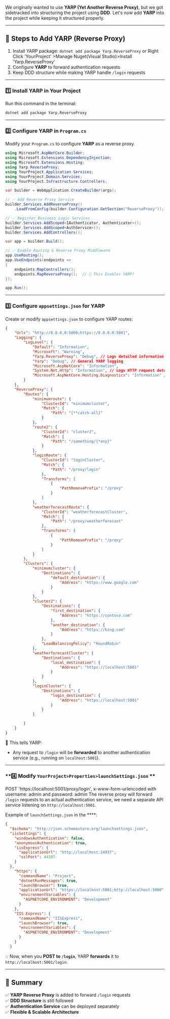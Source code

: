 We originally wanted to use **YARP (Yet Another Reverse Proxy)**, but we got sidetracked into structuring the project using **DDD**. Let's now add **YARP** into the project while keeping it structured properly.

---

## **📌 Steps to Add YARP (Reverse Proxy)**
1. Install YARP package: `dotnet add package Yarp.ReverseProxy` or Right Click 'YourProject' >Manage Nuget(Visual Studio)>Install 'Yarp.ReverseProxy'
2. Configure **YARP** to forward authentication requests
3. Keep DDD structure while making YARP handle `/login` requests

---

### **1️⃣ Install YARP in Your Project**
Run this command in the terminal:
```sh
dotnet add package Yarp.ReverseProxy
```

---

### **2️⃣ Configure YARP in `Program.cs`**
Modify your `Program.cs` to configure **YARP** as a reverse proxy.

```csharp
using Microsoft.AspNetCore.Builder;
using Microsoft.Extensions.DependencyInjection;
using Microsoft.Extensions.Hosting;
using Yarp.ReverseProxy;
using YourProject.Application.Services;
using YourProject.Domain.Services;
using YourProject.Infrastructure.Controllers;

var builder = WebApplication.CreateBuilder(args);

// ✅ Add Reverse Proxy Service
builder.Services.AddReverseProxy()
    .LoadFromConfig(builder.Configuration.GetSection("ReverseProxy"));

// ✅ Register Business Logic Services
builder.Services.AddScoped<IAuthenticator, Authenticator>();
builder.Services.AddScoped<AuthService>();
builder.Services.AddControllers();

var app = builder.Build();

// ✅ Enable Routing & Reverse Proxy Middleware
app.UseRouting();
app.UseEndpoints(endpoints =>
{
    endpoints.MapControllers();
    endpoints.MapReverseProxy();  // 🛑 This Enables YARP!
});

app.Run();
```

---

### **3️⃣ Configure `appsettings.json` for YARP**
Create or modify `appsettings.json` to configure YARP routes:

```json
{
    "Urls": "http://0.0.0.0:5000;https://0.0.0.0:5001",
    "Logging": {
        "LogLevel": {
            "Default": "Information",
            "Microsoft": "Warning",
            "Yarp.ReverseProxy": "Debug", // Logs detailed information about YARP
            "Yarp": "Debug", // General YARP logging
            "Microsoft.AspNetCore": "Information",
            "System.Net.Http": "Information", // Logs HTTP request details
            "Microsoft.AspNetCore.Hosting.Diagnostics": "Information" // ASP.NET Core diagnostics
        }
    },
    "ReverseProxy": {
        "Routes": {
            "minimumroute": {
                "ClusterId": "minimumcluster",
                "Match": {
                    "Path": "{**catch-all}"
                }
            },
            "route2": {
                "ClusterId": "cluster2",
                "Match": {
                    "Path": "/something/{*any}"
                }
            },
            "loginRoute": {
                "ClusterId": "loginCluster",
                "Match": {
                    "Path": "/proxy/login"
                },
                "Transforms": [
                    {
                        "PathRemovePrefix": "/proxy"
                    }
                ]
            },
            "weatherforecastRoute": {
                "ClusterId": "weatherforecastCluster",
                "Match": {
                    "Path": "/proxy/weatherforecast"
                },
                "Transforms": [
                    {
                        "PathRemovePrefix": "/proxy"
                    }
                ]
            }
        },
        "Clusters": {
            "minimumcluster": {
                "Destinations": {
                    "default_destination": {
                        "Address": "https://www.google.com"
                    }
                }
            },
            "cluster2": {
                "Destinations": {
                    "first_destination": {
                        "Address": "https://contoso.com"
                    },
                    "another_destination": {
                        "Address": "https://bing.com"
                    }
                },
                "LoadBalancingPolicy": "RoundRobin"
            },
            "weatherforecastCluster": {
                "Destinations": {
                    "local_destination": {
                        "Address": "https://localhost:5001"
                    }
                }
            },
            "loginCluster": {
                "Destinations": {
                    "login_destination": {
                        "Address": "https://localhost:5001"
                    }
                }
            }

        }
    }
}
```
🔹 This tells YARP:  
- Any request to `/login` will be **forwarded** to another authentication service (e.g., running on `localhost:5001`).

---

### **4️⃣ Modify `YourProject>Properties>launchSettings.json` **

POST 'https://localhost:5001/proxy/login', x-www-form-urlencoded
with username: admin and password: admin
The reverse proxy will forward `/login` requests to an actual authentication service, we need a separate API service listening on `http://localhost:5001`.

Example of `launchSettings.json` in the ****:
```json
{
  "$schema": "http://json.schemastore.org/launchsettings.json",
  "iisSettings": {
    "windowsAuthentication": false,
    "anonymousAuthentication": true,
    "iisExpress": {
      "applicationUrl": "http://localhost:24937",
      "sslPort": 44387
    }
  },
    "https": {
      "commandName": "Project",
      "dotnetRunMessages": true,
      "launchBrowser": true,
      "applicationUrl": "https://localhost:5001;http://localhost:5000",
      "environmentVariables": {
        "ASPNETCORE_ENVIRONMENT": "Development"
      }
    },
    "IIS Express": {
      "commandName": "IISExpress",
      "launchBrowser": true,
      "environmentVariables": {
        "ASPNETCORE_ENVIRONMENT": "Development"
      }
    }
  }
```
💡 Now, when you **POST to `/login`**, YARP **forwards** it to `http://localhost:5001/login`.

---

## **🎯 Summary**
✅ **YARP Reverse Proxy** is added to forward `/login` requests  
✅ **DDD Structure** is still followed  
✅ **Authentication Service** can be deployed separately  
✅ **Flexible & Scalable Architecture**  
